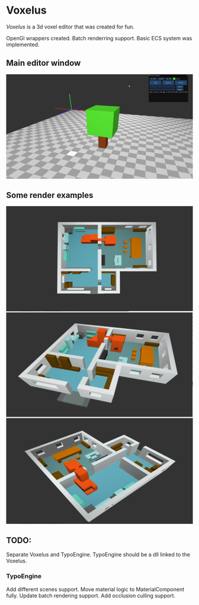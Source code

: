 # Voxelus

*Voxelus* is a 3d voxel editor that was created for fun.

OpenGl wrappers created. Batch renderring support. Basic ECS system was implemented.

## Main editor window

![Image of  Main editor window](readme/editor_window.png)

## Some render examples

![Image of House Render Top](readme/house_top.jpeg)
![Image of House Render Front](readme/house_frontside.jpeg)
![Image of House Render Back](readme/house_backside.jpeg)

## TODO:
Separate Voxelus and TypoEngine. TypoEngine should be a dll linked to the Voxelus.

### TypoEngine
Add different scenes support.
Move material logic to MaterialComponent fully.
Update batch rendering support.
Add occlusion culling support.
